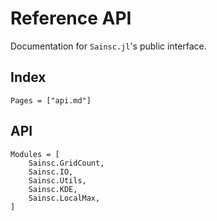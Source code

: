 # Reference API

Documentation for `Sainsc.jl`'s public interface.

## Index

```@index
Pages = ["api.md"]
```

## API

```@autodocs
Modules = [
    Sainsc.GridCount,
    Sainsc.IO,
    Sainsc.Utils,
    Sainsc.KDE,
    Sainsc.LocalMax,
]
```
